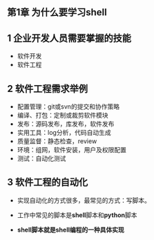 ## 第1章 为什么要学习shell

## 1 企业开发人员需要掌握的技能
  - 软件开发
  - 软件工程

## 2 软件工程需求举例
- 配置管理：git或svn的提交和协作策略
- 编译、打包：定制或裁剪软件模块
- 发布：源码发布，库发布，软件发布
- 实用工具：log分析，代码自动生成
- 质量监督：静态检查，review
- 环境：组网，软件安装，用户及权限配置
- 测试：自动化测试

## 3 软件工程的自动化
- 实现自动化的方式很多，最常见的方式：写脚本。

- 工作中常见的脚本是**shell**脚本和**python**脚本

- **shell脚本就是shell编程的一种具体实现**


